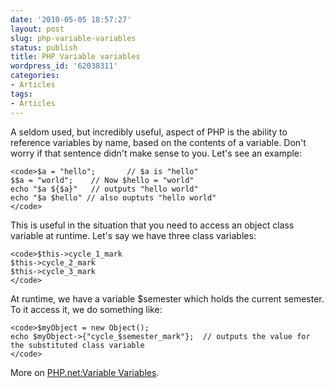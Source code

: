 ```yaml
---
date: '2010-05-05 18:57:27'
layout: post
slug: php-variable-variables
status: publish
title: PHP Variable variables
wordpress_id: '62038311'
categories:
- Articles
tags:
- Articles
---
```


A seldom used, but incredibly useful, aspect of PHP is the ability to reference variables by name, based on the contents of a variable. Don't worry if that sentence didn't make sense to you. Let's see an example:

    
    <code>$a = "hello";       // $a is "hello"
    $$a = "world";    // Now $hello = "world"
    echo "$a ${$a}"   // outputs "hello world"
    echo "$a $hello" // also ouptuts "hello world"
    </code>


This is useful in the situation that you need to access an object class variable at runtime. Let's say we have three class variables:

    
    <code>$this->cycle_1_mark
    $this->cycle_2_mark
    $this->cycle_3_mark
    </code>


At runtime, we have a variable $semester which holds the current semester. To it access it, we do something like:

    
    <code>$myObject = new Object();
    echo $myObject->{"cycle_$semester_mark"};  // outputs the value for the substituted class variable
    </code>


More on [PHP.net:Variable Variables](http://php.net/manual/en/language.variables.variable.php).
